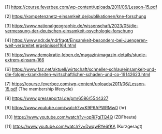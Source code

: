 
[1] https://course.feverbee.com/wp-content/uploads/2011/06/Lesson-15.pdf

[2] https://kompetenznetz-einsamkeit.de/publikationen/kne-forschung

[3] https://www.nationalgeographic.de/wissenschaft/2023/05/die-vermessung-der-deutschen-einsamkeit-psychologie-forschung

[4] https://www.ndr.de/ndrfragt/Einsamkeit-besonders-bei-Juengeren-weit-verbreitet,ergebnisse1164.html

[5] https://www.demokratie-leben.de/magazin/magazin-details/studie-extrem-einsam-166

[6] https://www.faz.net/aktuell/wirtschaft/schneller-schlau/einsamkeit-und-die-folgen-krankheiten-wirtschaftlicher-schaden-und-co-19142623.html

[7] https://course.feverbee.com/wp-content/uploads/2011/06/Lesson-15.pdf (The membership lifecycle)

[8] https://www.presseportal.de/pm/6586/5544327

[9] https://www.youtube.com/watch?v=K9P6APWRMw0 (hr)

[10] https://www.youtube.com/watch?v=opRi7giTQ4Q (ZDFheute)

[11] https://www.youtube.com/watch?v=DwqwRYe6fKA (Kurzgesagt)

